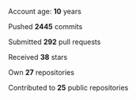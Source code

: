 Account age: **10** years

Pushed **2445** commits

Submitted **292** pull requests

Received **38** stars

Own **27** repositories

Contributed to **25** public repositories
